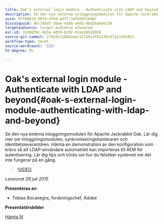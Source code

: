 ```yaml
---
title: Oak's external login module - Authenticate with LDAP and beyond
description: Se den nya externa inloggningsmodulen för Apache Jackrabbit Oak. Lär dig mer om inloggningsmodulen, synkroniseringshanteraren och identitetsleverantören. Hämta en demonstration av den konfiguration som krävs så att LDAP-användare automatiskt kan importeras till AEM för autentisering. Lär dig tips och tricks om hur du felsöker systemet om det inte fungerar på en gång.
uuid: 97f60619-50fd-4f6d-ad77-3afb5951846c
discoiquuid: dbc3dbdf-3bae-4ad8-a4dd-0bd28abebc58
targetaudience: target-audience advanced
exl-id: 31d8076c-b61e-4d3d-bc92-0cee1852d026
source-git-commit: 1792dc318643aec2c12613f621361d72a7a918b1
workflow-type: tm+mt
source-wordcount: '153'
ht-degree: 0%

---
```


# Oak&#39;s external login module - Authenticate with LDAP and beyond{#oak-s-external-login-module-authenticating-with-ldap-and-beyond}

Se den nya externa inloggningsmodulen för Apache Jackrabbit Oak. Lär dig mer om inloggningsmodulen, synkroniseringshanteraren och identitetsleverantören. Hämta en demonstration av den konfiguration som krävs så att LDAP-användare automatiskt kan importeras till AEM för autentisering. Lär dig tips och tricks om hur du felsöker systemet om det inte fungerar på en gång.

>[!VIDEO](https://video.tv.adobe.com/v/19382/?quality=9)

*Levererat 29 juli 2015*

**Presenteras av:**

* Tobias Bocanegra, forskningschef, Adobe

**Presentatörsbilder**

[Hämta fil](assets/oak-ldap-cqgems.pdf)
<!--
[Get back to the Overview](https://helpx.adobe.com/experience-manager/kt/eseminars/gems/aem-index.html)
-->
